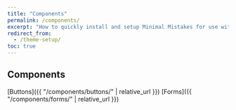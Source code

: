 ```yaml
---
title: "Components"
permalink: /components/
excerpt: "How to quickly install and setup Minimal Mistakes for use with GitHub Pages."
redirect_from:
  - /theme-setup/
toc: true
---
```


## Components

[Buttons]({{ "/components/buttons/" | relative_url }})
[Forms]({{ "/components/forms/" | relative_url }})